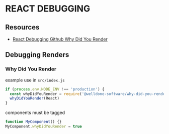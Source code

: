 # REACT DEBUGGING

## Resources

- [React Debugging Github Why Did You Render](https://github.com/welldone-software/why-did-you-render)

## Debugging Renders

### Why Did You Render

example use in `src/index.js`

```javascript
if (process.env.NODE_ENV !== 'production') {
  const whyDidYouRender = require('@welldone-software/why-did-you-render')
  whyDidYouRender(React)
}
```

components must be tagged

```javascript
function MyComponent() {}
MyComponent.whyDidYouRender = true
```
